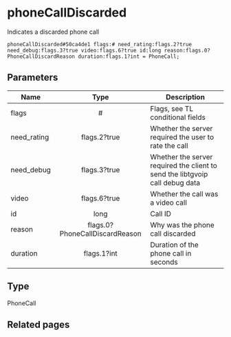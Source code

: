 # phoneCallDiscarded
Indicates a discarded phone call

```
phoneCallDiscarded#50ca4de1 flags:# need_rating:flags.2?true need_debug:flags.3?true video:flags.6?true id:long reason:flags.0?PhoneCallDiscardReason duration:flags.1?int = PhoneCall;
```

## Parameters
| Name | Type | Description |
| ---- | :----: | ----------- |
| flags | # | Flags, see TL conditional fields |
| need_rating | flags.2?true | Whether the server required the user to rate the call |
| need_debug | flags.3?true | Whether the server required the client to send the libtgvoip call debug data |
| video | flags.6?true | Whether the call was a video call |
| id | long | Call ID |
| reason | flags.0?PhoneCallDiscardReason | Why was the phone call discarded |
| duration | flags.1?int | Duration of the phone call in seconds |


## Type
PhoneCall

## Related pages
